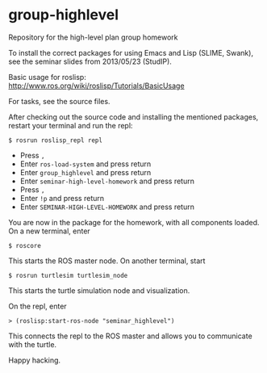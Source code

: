 group-highlevel
===============

Repository for the high-level plan group homework

To install the correct packages for using Emacs and Lisp (SLIME, Swank), see the seminar slides from 2013/05/23 (StudIP).

Basic usage for roslisp: http://www.ros.org/wiki/roslisp/Tutorials/BasicUsage

For tasks, see the source files.


After checking out the source code and installing the mentioned packages, restart your terminal and run the repl:

```
$ rosrun roslisp_repl repl
```

* Press `,`
* Enter `ros-load-system` and press return
* Enter `group_highlevel` and press return
* Enter `seminar-high-level-homework` and press return
* Press `,`
* Enter `!p` and press return
* Enter `SEMINAR-HIGH-LEVEL-HOMEWORK` and press return

You are now in the package for the homework, with all components loaded.
On a new terminal, enter

```
$ roscore
```

This starts the ROS master node. On another terminal, start

```
$ rosrun turtlesim turtlesim_node
```

This starts the turtle simulation node and visualization.

On the repl, enter

```
> (roslisp:start-ros-node "seminar_highlevel")
```

This connects the repl to the ROS master and allows you to communicate with the turtle.

Happy hacking.